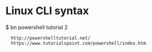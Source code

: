 # Linux CLI syntax

$ bn powershell tutorial 2
  
      http://powershelltutorial.net/
      https://www.tutorialspoint.com/powershell/index.htm
